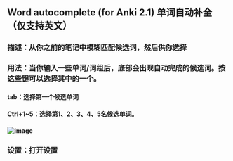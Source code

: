 ## Word autocomplete (for Anki 2.1) 单词自动补全（仅支持英文）
### 描述：从你之前的笔记中模糊匹配候选词，然后供你选择
### 用法：当你输入一些单词/词组后，底部会出现自动完成的候选词。按这些键可以选择其中的一个。
#### tab：选择第一个候选单词
#### Ctrl+1~5：选择第1、2、3、4、5名候选单词。
#### ![image](http://tuchuang.lifeupnote.com/blog/20200814/uB1iLmbBdcR7.gif)
### 设置：打开设置
